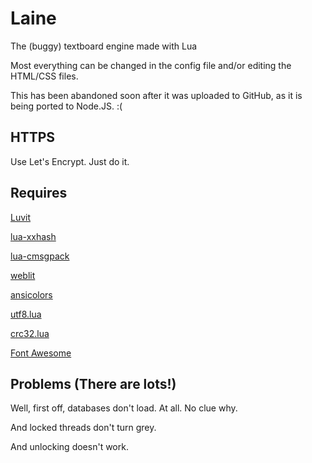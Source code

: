# Laine
The (buggy) textboard engine made with Lua

Most everything can be changed in the config file and/or editing the HTML/CSS files.

This has been abandoned soon after it was uploaded to GitHub, as it is being ported to Node.JS. :(

## HTTPS

Use Let's Encrypt. Just do it.

## Requires
[Luvit](https://luvit.io/)

[lua-xxhash](https://github.com/mah0x211/lua-xxhash)

[lua-cmsgpack](https://github.com/antirez/lua-cmsgpack)

[weblit](https://github.com/creationix/weblit)

[ansicolors](https://github.com/hoelzro/ansicolors)

[utf8.lua](https://github.com/alexander-yakushev/awesompd/blob/master/utf8.lua)

[crc32.lua](https://github.com/davidm/lua-digest-crc32lua/blob/master/lmod/digest/crc32lua.lua)

[Font Awesome](http://fontawesome.io/)

## Problems (There are lots!)

Well, first off, databases don't load. At all. No clue why.

And locked threads don't turn grey.

And unlocking doesn't work.
